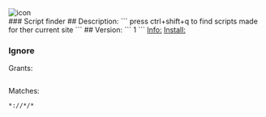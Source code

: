 <img src="https://cdn.discordapp.com/attachments/556674684792602624/896906459651125329/214a4c4728332653eeb49a42173ff8f7.png" title='icon'>
<br>
### Script finder
## Description:
```
press ctrl+shift+q to find scripts made for ther current site
```
## Version:
```
1
```
<a href='https://greasyfork.org/scripts/433697-script-finder'>Info:</a>
<a href='https://greasyfork.org/scripts/433697-script-finder/code/Script%20finder.user.js'>Install:</a>
 
### Ignore
Grants:
```
```
Matches:
```
*://*/*
```